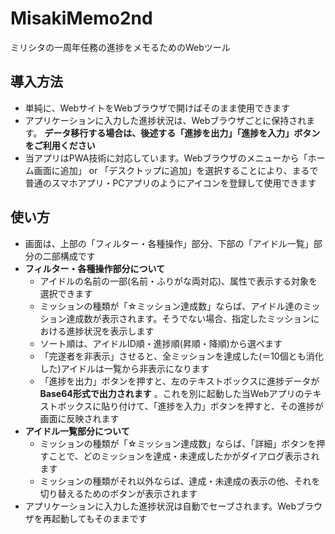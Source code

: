 # MisakiMemo2nd
ミリシタの一周年任務の進捗をメモるためのWebツール

## 導入方法

- 単純に、WebサイトをWebブラウザで開けばそのまま使用できます
- アプリケーションに入力した進捗状況は、Webブラウザごとに保持されます。 **データ移行する場合は、後述する「進捗を出力」「進捗を入力」ボタンをご利用ください**
- 当アプリはPWA技術に対応しています。Webブラウザのメニューから「ホーム画面に追加」 or 「デスクトップに追加」を選択することにより、まるで普通のスマホアプリ・PCアプリのようにアイコンを登録して使用できます

## 使い方

- 画面は、上部の「フィルター・各種操作」部分、下部の「アイドル一覧」部分の二部構成です
- **フィルター・各種操作部分について**
  - アイドルの名前の一部(名前・ふりがな両対応)、属性で表示する対象を選択できます
  - ミッションの種類が「☆ミッション達成数」ならば、アイドル達のミッション達成数が表示されます。そうでない場合、指定したミッションにおける進捗状況を表示します
  - ソート順は、アイドルID順・進捗順(昇順・降順)から選べます
  - 「完遂者を非表示」させると、全ミッションを達成した(＝10個とも消化した)アイドルは一覧から非表示になります
  - 「進捗を出力」ボタンを押すと、左のテキストボックスに進捗データが **Base64形式で出力されます** 。これを別に起動した当Webアプリのテキストボックスに貼り付けて、「進捗を入力」ボタンを押すと、その進捗が画面に反映されます
- **アイドル一覧部分について**
  - ミッションの種類が「☆ミッション達成数」ならば、「詳細」ボタンを押すことで、どのミッションを達成・未達成したかがダイアログ表示されます
  - ミッションの種類がそれ以外ならば、達成・未達成の表示の他、それを切り替えるためのボタンが表示されます
- アプリケーションに入力した進捗状況は自動でセーブされます。Webブラウザを再起動してもそのままです
